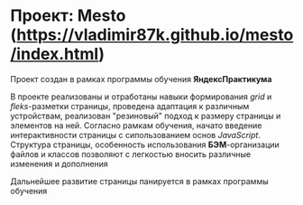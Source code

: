 # Проект: Mesto (https://vladimir87k.github.io/mesto/index.html)

Проект создан в рамках программы обучения __ЯндексПрактикума__

В проекте реализованы и отработаны навыки формирования _grid_ и _fleks_-разметки страницы, 
проведена адаптация к различным устройствам, реализован "резиновый" подход к размеру страницы и элементов на ней.
Согласно рамкам обучения, начато введение интерактивности страницы с сипользованием основ _JavaScript_. 
Структура страницы, особенность использования __БЭМ__-организации файлов и классов позволяют с легкостью вносить различные изменения и дополнения

Дальнейшее развитие страницы панируется в рамках программы обучения
